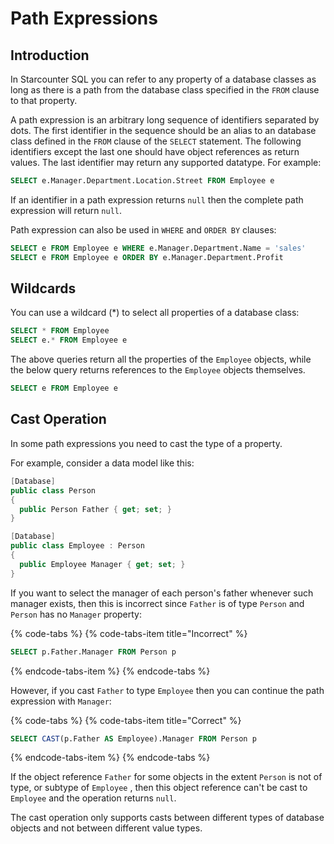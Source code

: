 # Path Expressions

## Introduction

In Starcounter SQL you can refer to any property of a database classes as long as there is a path from the database class specified in the `FROM` clause to that property.

A path expression is an arbitrary long sequence of identifiers separated by dots. The first identifier in the sequence should be an alias to an database class defined in the `FROM` clause of the `SELECT` statement. The following identifiers except the last one should have object references as return values. The last identifier may return any supported datatype. For example:

```sql
SELECT e.Manager.Department.Location.Street FROM Employee e
```

If an identifier in a path expression returns `null` then the complete path expression will return `null`.

Path expression can also be used in `WHERE` and `ORDER BY` clauses:

```sql
SELECT e FROM Employee e WHERE e.Manager.Department.Name = 'sales'
SELECT e FROM Employee e ORDER BY e.Manager.Department.Profit
```

## Wildcards

You can use a wildcard \(\*\) to select all properties of a database class:

```sql
SELECT * FROM Employee
SELECT e.* FROM Employee e
```

The above queries return all the properties of the `Employee` objects, while the below query returns references to the `Employee` objects themselves.

```sql
SELECT e FROM Employee e
```

## Cast Operation

In some path expressions you need to cast the type of a property.

For example, consider a data model like this:

```csharp
[Database]
public class Person
{
  public Person Father { get; set; }
}

[Database]
public class Employee : Person
{
  public Employee Manager { get; set; }
}
```

 If you want to select the manager of each person's father whenever such manager exists, then this is incorrect  since `Father` is of type `Person` and `Person` has no `Manager` property:

{% code-tabs %}
{% code-tabs-item title="Incorrect" %}
```sql
SELECT p.Father.Manager FROM Person p
```
{% endcode-tabs-item %}
{% endcode-tabs %}

However, if you cast `Father` to type `Employee` then you can continue the path expression with `Manager`:

{% code-tabs %}
{% code-tabs-item title="Correct" %}
```sql
SELECT CAST(p.Father AS Employee).Manager FROM Person p
```
{% endcode-tabs-item %}
{% endcode-tabs %}

If the object reference `Father` for some objects in the extent `Person` is not of type, or subtype of `Employee` , then this object reference can't be cast to `Employee` and the operation returns `null`.

The cast operation only supports casts between different types of database objects and not between different value types.

